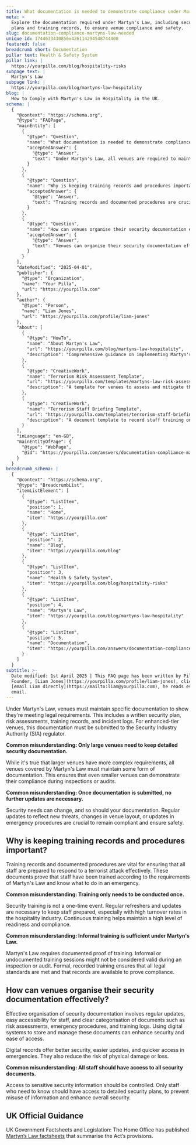 ```yaml
---
title: What documentation is needed to demonstrate compliance under Martyn's Law?
meta: >
  Explore the documentation required under Martyn's Law, including security
  plans and training records, to ensure venue compliance and safety.
slug: documentation-compliance-martyns-law-needed
unique id: 1744633430856x426114294548744400
featured: false
breadcrumb short: Documentation
pillar text: Health & Safety System
pillar link: |
  https://yourpilla.com/blog/hospitality-risks
subpage text: |
  Martyn's Law
subpage link: |
  https://yourpilla.com/blog/martyns-law-hospitality
blog: |
  How to Comply with Martyn's Law in Hospitality in the UK.
schema: |
  {
    "@context": "https://schema.org",
    "@type": "FAQPage",
    "mainEntity": [
      {
        "@type": "Question",
        "name": "What documentation is needed to demonstrate compliance under Martyn's Law?",
        "acceptedAnswer": {
          "@type": "Answer",
          "text": "Under Martyn's Law, all venues are required to maintain essential documentation to demonstrate legal compliance. This includes a written security plan, risk assessments, training records, and incident logs. For venues classified under the enhanced tier, this documentation must also be submitted to the Security Industry Authority (SIA). Regular updates are necessary to reflect new threats or changes in venue operations."
        }
      },
      {
        "@type": "Question",
        "name": "Why is keeping training records and procedures important?",
        "acceptedAnswer": {
          "@type": "Answer",
          "text": "Training records and documented procedures are crucial under Martyn's Law to ensure all staff are equipped to respond efficiently to a terrorist attack. Documented evidence of training verifies that staff training aligns with legal requirements and prepares them for emergency situations. Continuous training is required to maintain readiness and compliance, countering high turnover rates often seen in the hospitality industry."
        }
      },
      {
        "@type": "Question",
        "name": "How can venues organise their security documentation effectively?",
        "acceptedAnswer": {
          "@type": "Answer",
          "text": "Venues can organise their security documentation effectively by maintaining-regularly updated, easily accessible, and clearly categorised records. Digital systems are recommended for managing these documents due to their enhanced security, ease of updates, and improved accessibility during emergencies. Access to sensitive security documents should be restricted to relevant staff only to safeguard information and enhance security."
        }
      }
    ],
    "dateModified": "2025-04-01",
    "publisher": {
      "@type": "Organization",
      "name": "Your Pilla",
      "url": "https://yourpilla.com"
    },
    "author": {
      "@type": "Person",
      "name": "Liam Jones",
      "url": "https://yourpilla.com/profile/liam-jones"
    },
    "about": [
      {
        "@type": "HowTo",
        "name": "About Martyn's Law",
        "url": "https://yourpilla.com/blog/martyns-law-hospitality",
        "description": "Comprehensive guidance on implementing Martyn's Law in hospitality venues, covering legalese and operational impacts."
      },
      {
        "@type": "CreativeWork",
        "name": "Terrorism Risk Assessment Template",
        "url": "https://yourpilla.com/templates/martyns-law-risk-assessment",
        "description": "A template for venues to assess and mitigate the risks of terrorism, tailored to comply with Martyn's Law requirements."
      },
      {
        "@type": "CreativeWork",
        "name": "Terrorism Staff Briefing Template",
        "url": "https://yourpilla.com/templates/terrorism-staff-briefing",
        "description": "A document template to record staff training on terrorism threats and responses as per Martyn's Law."
      }
    ],
    "inLanguage": "en-GB",
    "mainEntityOfPage": {
      "@type": "WebPage",
      "@id": "https://yourpilla.com/answers/documentation-compliance-martyns-law-needed"
    }
  }
breadcrumb_schema: |
  {
    "@context": "https://schema.org",
    "@type": "BreadcrumbList",
    "itemListElement": [
      {
        "@type": "ListItem",
        "position": 1,
        "name": "Home",
        "item": "https://yourpilla.com"
      },
      {
        "@type": "ListItem",
        "position": 2,
        "name": "Blog",
        "item": "https://yourpilla.com/blog"
      },
      {
        "@type": "ListItem",
        "position": 3,
        "name": "Health & Safety System",
        "item": "https://yourpilla.com/blog/hospitality-risks"
      },
      {
        "@type": "ListItem",
        "position": 4,
        "name": "Martyn's Law",
        "item": "https://yourpilla.com/blog/martyns-law-hospitality"
      },
      {
        "@type": "ListItem",
        "position": 5,
        "name": "Documentation",
        "item": "https://yourpilla.com/answers/documentation-compliance-martyns-law-needed"
      }
    ]
  }
subtitle: >-
  Date modified: 1st April 2025 | This FAQ page has been written by Pilla
  Founder, [Liam Jones](https://yourpilla.com/profile/liam-jones), click to
  [email Liam directly](https://mailto:liam@yourpilla.com), he reads every
  email.
---
```

Under Martyn's Law, venues must maintain specific documentation to show they're meeting legal requirements. This includes a written security plan, risk assessments, training records, and incident logs. For enhanced-tier venues, this documentation must be submitted to the Security Industry Authority (SIA) regulator.

**Common misunderstanding: Only large venues need to keep detailed security documentation.**

While it's true that larger venues have more complex requirements, all venues covered by Martyn's Law must maintain some form of documentation. This ensures that even smaller venues can demonstrate their compliance during inspections or audits.

**Common misunderstanding: Once documentation is submitted, no further updates are necessary.**

Security needs can change, and so should your documentation. Regular updates to reflect new threats, changes in venue layout, or updates in emergency procedures are crucial to remain compliant and ensure safety.

## Why is keeping training records and procedures important?

Training records and documented procedures are vital for ensuring that all staff are prepared to respond to a terrorist attack effectively. These documents prove that staff have been trained according to the requirements of Martyn's Law and know what to do in an emergency.

**Common misunderstanding: Training only needs to be conducted once.**

Security training is not a one-time event. Regular refreshers and updates are necessary to keep staff prepared, especially with high turnover rates in the hospitality industry. Continuous training helps maintain a high level of readiness and compliance.

**Common misunderstanding: Informal training is sufficient under Martyn's Law.**

Martyn's Law requires documented proof of training. Informal or undocumented training sessions might not be considered valid during an inspection or audit. Formal, recorded training ensures that all legal standards are met and that records are available to prove compliance.

## How can venues organise their security documentation effectively?

Effective organisation of security documentation involves regular updates, easy accessibility for staff, and clear categorisation of documents such as risk assessments, emergency procedures, and training logs. Using digital systems to store and manage these documents can enhance security and ease of access.

Digital records offer better security, easier updates, and quicker access in emergencies. They also reduce the risk of physical damage or loss.

**Common misunderstanding: All staff should have access to all security documents.**

Access to sensitive security information should be controlled. Only staff who need to know should have access to detailed security plans, to prevent misuse of information and enhance overall security.

## UK Official Guidance

UK Government Factsheets and Legislation: The Home Office has published [Martyn’s Law factsheets](https://homeofficemedia.blog.gov.uk/2023/12/06/martyns-law-factsheets/) that summarise the Act’s provisions.
